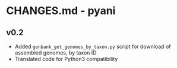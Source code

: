 # CHANGES.md - pyani

## v0.2

* Added `genbank_get_genomes_by_taxon.py` script for download of assembled genomes, by taxon ID
* Translated code for Python3 compatibility